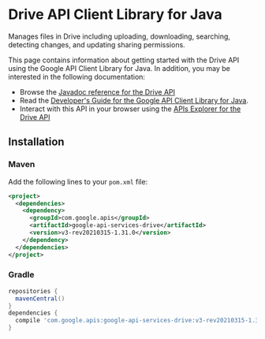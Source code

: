 # Drive API Client Library for Java

Manages files in Drive including uploading, downloading, searching, detecting changes, and updating sharing permissions.

This page contains information about getting started with the Drive API
using the Google API Client Library for Java. In addition, you may be interested
in the following documentation:

* Browse the [Javadoc reference for the Drive API][javadoc]
* Read the [Developer's Guide for the Google API Client Library for Java][google-api-client].
* Interact with this API in your browser using the [APIs Explorer for the Drive API][api-explorer]

## Installation

### Maven

Add the following lines to your `pom.xml` file:

```xml
<project>
  <dependencies>
    <dependency>
      <groupId>com.google.apis</groupId>
      <artifactId>google-api-services-drive</artifactId>
      <version>v3-rev20210315-1.31.0</version>
    </dependency>
  </dependencies>
</project>
```

### Gradle

```gradle
repositories {
  mavenCentral()
}
dependencies {
  compile 'com.google.apis:google-api-services-drive:v3-rev20210315-1.31.0'
}
```

[javadoc]: https://googleapis.dev/java/google-api-services-drive/latest/index.html
[google-api-client]: https://github.com/googleapis/google-api-java-client/
[api-explorer]: https://developers.google.com/apis-explorer/#p/drive/v1/
